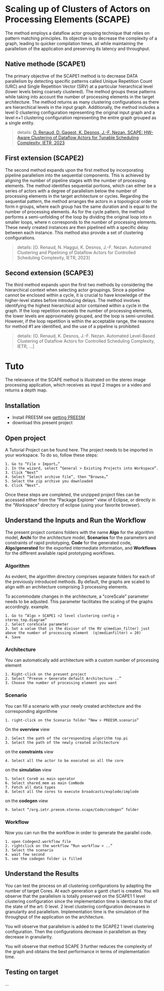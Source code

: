 # Scaling up of Clusters of Actors on Processing Elements (SCAPE)
The method employs a dataflow actor grouping technique that relies on pattern matching principles. Its objective is to decrease the complexity of a graph, leading to quicker compilation times, all while maintaining the parallelism of the application and preserving its latency and throughput.

## Native methode (SCAPE1)
The primary objective of the SCAPE1 method is to decrease DATA parallelism by detecting specific patterns called Unique Repetition Count (URC) and Single Repetition Vector (SRV) at a particular hierarchical level (lower levels being coarsely clustered). The method groups these patterns while taking into account the number of processing elements in the target architecture. The method returns as many clustering configurations as there are hierarchical levels in the input graph. Additionally, the method includes a level 0 clustering configuration representing the original input graph and a level n+1 clustering configuration representing the entire graph grouped as a single entity.

> details: [O. Renaud, D. Gageot, K. Desnos, J.-F. Nezan. SCAPE: HW-Aware Clustering of Dataflow Actors for Tunable Scheduling Complexity, IETR, 2023](https://hal.science/hal-04089941v1/file/DASIP__Architecture_aware_Clustering_of_Dataflow_Actors_for_Controlled_Scheduling_Complexity.pdf)


## First extension (SCAPE2)
The second method expands upon the first method by incorporating pipeline parallelism into the sequential components. This is achieved by aligning the number of pipeline stages with the number of processing elements. The method identifies sequential portions, which can either be a series of actors with a degree of parallelism below the number of processing elements in the target architecture or cycles.
Regarding the sequential pattern, the method arranges the actors in a topological order to form n groups, where each group has the same duration and is equal to the number of processing elements. 
As for the cycle pattern, the method performs a semi-unfolding of the loop by dividing the original loop into n smaller loops, where n corresponds to the number of processing elements. 
These newly created instances are then pipelined with a specific delay between each instance. This method also provide a set of clustering configurations.

> details: [O. Renaud, N. Haggui, K. Desnos, J.-F. Nezan. Automated Clustering and Pipelining of Dataflow Actors for Controlled Scheduling Complexity, IETR, 2023]

## Second extension (SCAPE3)
The third method expands upon the first two methods by considering the hierarchical context when selecting actor groupings. Since a pipeline cannot be enclosed within a cycle, it is crucial to have knowledge of the higher-level states before introducing delays.
The method involves identifying the highest hierarchical actor contained within a cycle in the graph. If the loop repetition exceeds the number of processing elements, the lower levels are approximately grouped, and the loop is semi-unrolled. However, if the loop repetition is within the acceptable range, the reasons for method #1 are identified, and the use of a pipeline is prohibited.

> details: [O. Renaud, K. Desnos, J.-F. Nezan. Automated Level-Based Clustering of Dataflow Actors for Controlled Scheduling Complexity, IETR, …]

# Tuto
The relevance of the SCAPE method is illustrated on the stereo image processing application, which receives as input 2 images or a video and returns a depth map.

## Installation
- Install PREESM see [getting PREESM](https://preesm.github.io/get/)
- download this present project

## Open project
A Tutorial Project can be found here. The project needs to be imported in your workspace. To do so, follow these steps:

    1. Go to “File > Import…”
    2. In the wizard, select “General > Existing Projects into Workspace”.
    3. Click “Next”
    4. Select “Select archive file”, then “Browse…”
    5. Select the zip archive you downloaded
    6. Click “Next”.

Once these steps are completed, the unzipped project files can be accessed either from the “Package Explorer” view of Eclipse, or directly in the “Workspace” directory of eclipse (using your favorite browser).

## Understand the Inputs and Run the Workflow
The present project contains folders with the name **Algo** for the algorithm model, **Archi** for the architecture model, **Scenarios** for the parameters and constraints of rapid prototyping, **Code** for the generated code, **Algo/generated** for the exported intermediate information, and **Workflows** for the different available rapid prototyping workflows.

### Algorithm
As evident, the algorithm directory comprises separate folders for each of the previously introduced methods. By default, the graphs are scaled to align with an architecture comprising 3 processing elements.

To accommodate changes in the architecture, a "coreScale" parameter needs to be adjusted. This parameter facilitates the scaling of the graphs accordingly.
example.

    1. Go to “Algo > SCAPE1 >2 level clustering config > stereo_top.diagram”
    2. Select coreScale parameter
    3. Set a value that is the divisor of the RV q(median_filter) just above the number of processing element  (q(medianfilter) = 20)
    4. Save
    
### Architecture
You can automatically add architecture with a custom number of processing element

    1. Right-click on the present project
    2. Select “Preesm > Generate default Architecture ..”
    3. Choose the number of processing element you want
    
### Scenario
You can fill a scenario with your newly created architecture and the corresponding algorithme

    1. right-click on the Scenario folder “New > PREESM.scenario”
On the **overview** view

    2. Select the path of the corresponding algorithm top.pi
    3. Select the path of the newly created architecture
    
on the **constraints** view

    4. Select all the actor to be executed on all the core
    
on the **simulation** view

    5. Select Core0 as main operator
    6. Select shared_mem as main ComNode
    7. Fetch all data types
    8. Select all the cores to execute broadcasts/explode/implode
    
on the **codegen** view

    9. Select “/org.ietr.preesm.stereo.scape/Code/codegen” folder
    
### Workflow
Now you can run the the workflow in order to generate the parallel code.

    1. open Codegen2.workflow file
    2. rightclick on the workflow “Run workflow > ..”
    3. Select the scenario
    4. wait few second
    5. see the codegen folder is filled
 
## Understand the Results
You can test the process on all clustering configurations by adapting the number of target Cores.
At each generation a gantt chart is created.
You will observe that the parallelism is totally preserved on the SCAPE1 1 level clustering configuration since the implementation time is identical to that of the state of the art: 0 level.
2 level clustering configuration decreases in granularity and parallelism. Implementation time is the simulation of the throughput of the application on the architecture.

You will observe that parallelism is added to the SCAPE2 1 level clustering configuration. Then the configurations decrease in parallelism as they decrease in granularity.

You will observe that method SCAPE 3 further reduces the complexity of the graph and obtains the best performance in terms of implementation time.

## Testing on target
...
